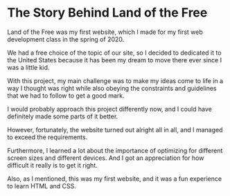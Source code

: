# The Story Behind Land of the Free

Land of the Free was my first website, which I made for my first web development class in the spring of 2020.

We had a free choice of the topic of our site, so I decided to dedicated it to the United States because it has been my dream to move there ever since I was a little kid.

With this project, my main challenge was to make my ideas come to life in a way I thought was right while also obeying the constraints and guidelines that we had to follow to get a good mark.

I would probably approach this project differently now, and I could have definitely made some parts of it better.

However, fortunately, the website turned out alright all in all, and I managed to exceed the requirements.

Furthermore, I learned a lot about the importance of optimizing for different screen sizes and different devices. And I got an appreciation for how difficult it really is to get it right.

Also, as I mentioned, this was my first website, and it was a fun experience to learn HTML and CSS.
